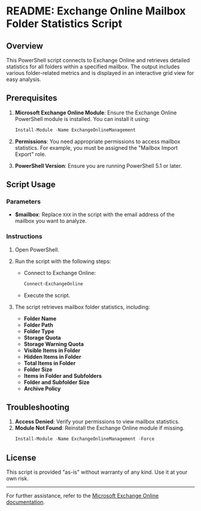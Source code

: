 # README: Exchange Online Mailbox Folder Statistics Script

## Overview
This PowerShell script connects to Exchange Online and retrieves detailed statistics for all folders within a specified mailbox. The output includes various folder-related metrics and is displayed in an interactive grid view for easy analysis.

## Prerequisites
1. **Microsoft Exchange Online Module**: Ensure the Exchange Online PowerShell module is installed. You can install it using:
   ```powershell
   Install-Module -Name ExchangeOnlineManagement
   ```

2. **Permissions**: You need appropriate permissions to access mailbox statistics. For example, you must be assigned the "Mailbox Import Export" role.

3. **PowerShell Version**: Ensure you are running PowerShell 5.1 or later.

## Script Usage

### Parameters
- **$mailbox**: Replace `XXX` in the script with the email address of the mailbox you want to analyze.

### Instructions
1. Open PowerShell.
2. Run the script with the following steps:
   - Connect to Exchange Online:
     ```powershell
     Connect-ExchangeOnline
     ```
   - Execute the script.

3. The script retrieves mailbox folder statistics, including:
   - **Folder Name**
   - **Folder Path**
   - **Folder Type**
   - **Storage Quota**
   - **Storage Warning Quota**
   - **Visible Items in Folder**
   - **Hidden Items in Folder**
   - **Total Items in Folder**
   - **Folder Size**
   - **Items in Folder and Subfolders**
   - **Folder and Subfolder Size**
   - **Archive Policy**



## Troubleshooting
1. **Access Denied**: Verify your permissions to view mailbox statistics.
2. **Module Not Found**: Reinstall the Exchange Online module if missing.
   ```powershell
   Install-Module -Name ExchangeOnlineManagement -Force
   ```

## License
This script is provided "as-is" without warranty of any kind. Use it at your own risk.

---

For further assistance, refer to the [Microsoft Exchange Online documentation](https://learn.microsoft.com/en-us/powershell/exchange/).

